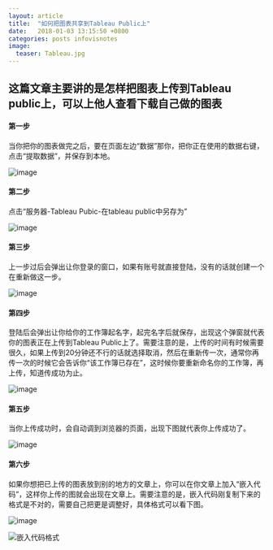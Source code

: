 ```yaml
---
layout: article
title:  "如何把图表共享到Tableau Public上"
date:   2018-01-03 13:15:50 +0800
categories: posts infovisnotes
image:
  teaser: Tableau.jpg
---
```


## 这篇文章主要讲的是怎样把图表上传到Tableau public上，可以上他人查看下载自己做的图表

#### 第一步
当你把你的图表做完之后，要在页面左边“数据”那你，把你正在使用的数据右键，点击“提取数据”，并保存到本地。

![image](https://huangjiali.github.io/images/Tableau1.png)


#### 第二步
点击“服务器-Tableau Pubic-在tableau public中另存为”


![image](https://huangjiali.github.io/images/Tableau2.png)


#### 第三步
上一步过后会弹出让你登录的窗口，如果有账号就直接登陆，没有的话就创建一个在重新做这一步。

![image](https://huangjiali.github.io/images/Tableau3.png)


#### 第四步
登陆后会弹出让你给你的工作簿起名字，起完名字后就保存，出现这个弹窗就代表你的图表正在上传到Tableau Public上了。需要注意的是，上传的时间有时候需要很久，如果上传到20分钟还不行的话就选择取消，然后在重新传一次，通常你再传一次的时候它会告诉你“该工作簿已存在”，这时候你要重新命名你的工作簿，再上传，知道传成功为止。

![image](https://huangjiali.github.io/images/Tableau4.png)


#### 第五步
当你上传成功时，会自动调到浏览器的页面，出现下图就代表你上传成功了。

![image](https://huangjiali.github.io/images/Tableau5.png)


#### 第六步
如果你想把已上传的图表放到别的地方的文章上，你可以在你文章上加入“嵌入代码”，这样你上传的图就会出现在文章上。需要注意的是，嵌入代码刚复制下来的格式是不对的，需要自己把更是调整好，具体格式可以看下图。

![image](https://huangjiali.github.io/images/Tableau6.png)

![嵌入代码格式](https://huangjiali.github.io/images/Tableau7.png)

